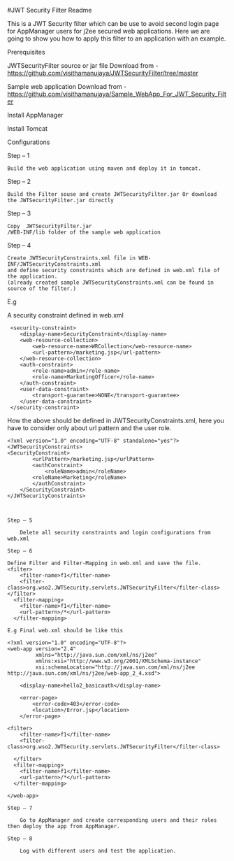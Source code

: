 #JWT Security Filter Readme


This is a JWT Security filter which can be use to avoid second login page for AppManager users for j2ee secured web applications.
Here we are going to show you how to apply this filter to an application with an example.

Prerequisites 

JWTSecurityFilter source or jar file
Download from - https://github.com/visithamanujaya/JWTSecurityFilter/tree/master

Sample web application 
Download from - https://github.com/visithamanujaya/Sample_WebApp_For_JWT_Security_Filter

Install AppManager

Install Tomcat

Configurations

Step – 1	

	Build the web application using maven and deploy it in tomcat.

Step – 2
	
	Build the Filter souse and create JWTSecurityFilter.jar Or download the JWTSecurityFilter.jar directly

Step – 3
  
 	Copy  JWTSecurityFilter.jar
	/WEB-INF/lib folder of the sample web application

Step – 4	
	
	Create JWTSecurityConstraints.xml file in WEB-INF/JWTSecurityConstraints.xml
	and define security constraints which are defined in web.xml file of the application. 
	(already created sample JWTSecurityConstraints.xml can be found in source of the filter.)

E.g

A security constraint defined in web.xml

	 <security-constraint>
		<display-name>SecurityConstraint</display-name>
		<web-resource-collection>
		    <web-resource-name>WRCollection</web-resource-name>
		    <url-pattern>/marketing.jsp</url-pattern>
		</web-resource-collection>
		<auth-constraint>
		    <role-name>admin</role-name>
		    <role-name>MarketingOfficer</role-name>
		</auth-constraint>
		<user-data-constraint>
		    <transport-guarantee>NONE</transport-guarantee>
		</user-data-constraint>
	 </security-constraint>

How the above should be defined in JWTSecurityConstraints.xml, here you have to consider only about url pattern and the user role.
```
<?xml version="1.0" encoding="UTF-8" standalone="yes"?>
<JWTSecurityConstraints>
<SecurityConstraint>
        <urlPattern>/marketing.jsp</urlPattern>
        <authConstraint>
            <roleName>admin</roleName>
	    <roleName>Marketing</roleName>
        </authConstraint>
    </SecurityConstraint>
</JWTSecurityConstraints>



Step – 5

	Delete all security constraints and login configurations from web.xml
	
Step – 6

Define Filter and Filter-Mapping in web.xml and save the file.
<filter>
    <filter-name>f1</filter-name>
    <filter-class>org.wso2.JWTSecurity.servlets.JWTSecurityFilter</filter-class>
</filter>
  <filter-mapping>
    <filter-name>f1</filter-name>
    <url-pattern>/*</url-pattern>
  </filter-mapping>

E.g Final web.xml should be like this

<?xml version="1.0" encoding="UTF-8"?>
<web-app version="2.4"
         xmlns="http://java.sun.com/xml/ns/j2ee"
         xmlns:xsi="http://www.w3.org/2001/XMLSchema-instance"
         xsi:schemaLocation="http://java.sun.com/xml/ns/j2ee http://java.sun.com/xml/ns/j2ee/web-app_2_4.xsd">

    <display-name>hello2_basicauth</display-name>

    <error-page>
        <error-code>403</error-code>
        <location>/Error.jsp</location>
    </error-page>

<filter>
    <filter-name>f1</filter-name>
    <filter-class>org.wso2.JWTSecurity.servlets.JWTSecurityFilter</filter-class>
		 
  </filter>
  <filter-mapping>
    <filter-name>f1</filter-name>
    <url-pattern>/*</url-pattern>
  </filter-mapping>

</web-app>
        
Step – 7

	Go to AppManager and create corresponding users and their roles then deploy the app from AppManager.

Step – 8

	Log with different users and test the application.
